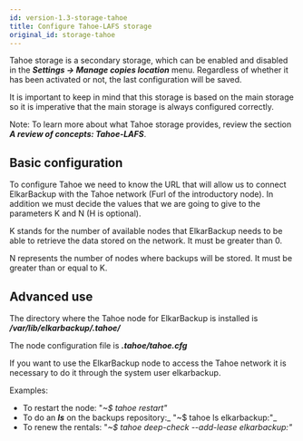 ```yaml
---
id: version-1.3-storage-tahoe
title: Configure Tahoe-LAFS storage
original_id: storage-tahoe
---
```


Tahoe storage is a secondary storage, which can be enabled and disabled in the _**Settings → Manage copies location**_ menu. Regardless of whether it has been activated or not, the last configuration will be saved.

It is important to keep in mind that this storage is based on the main storage so it is imperative that the main storage is always configured correctly.

Note: To learn more about what Tahoe storage provides, review the section _**A review of concepts:  Tahoe-LAFS**_.

## Basic configuration

To configure Tahoe we need to know the URL that will allow us to connect ElkarBackup with the Tahoe network \(Furl of the introductory node\). In addition we must decide the values that we are going to give to the parameters K and N \(H is optional\).

K stands for the number of available nodes that ElkarBackup needs to be able to retrieve the data stored on the network. It must be greater than 0.

N represents the number of nodes where backups will be stored. It must be greater than or equal to K.

## Advanced use

The directory where the Tahoe node for ElkarBackup is installed is _**/var/lib/elkarbackup/.tahoe/**_

The node configuration file is _**.tahoe/tahoe.cfg**_

If you want to use the ElkarBackup node to access the Tahoe network it is necessary to do it through the system user elkarbackup.

Examples:

* To restart the node: "_~$ tahoe restart"_
* To do an _**ls**_ on the backups repository:_ "~$ tahoe ls elkarbackup:"_
* To renew the rentals: "_~$ tahoe deep-check --add-lease elkarbackup:"_





